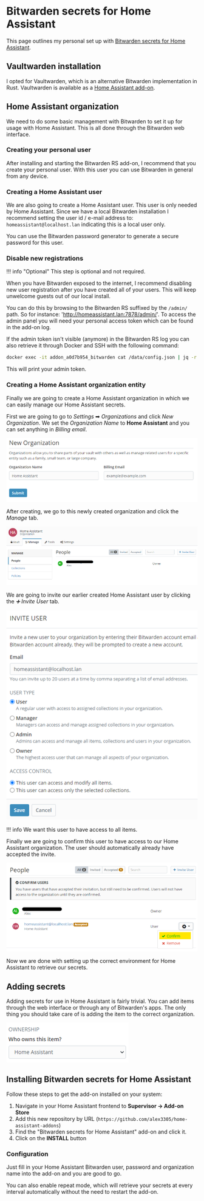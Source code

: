 # Bitwarden secrets for Home Assistant

This page outlines my personal set up with [Bitwarden secrets for Home Assistant](https://github.com/alex3305/home-assistant-addons/blob/master/bitwarden-secrets/README.md).

## Vaultwarden installation

I opted for Vaultwarden, which is an alternative Bitwarden implementation in Rust. Vaultwarden is available as a [Home Assistant add-on](https://github.com/hassio-addons/addon-bitwarden).

## Home Assistant organization

We need to do some basic management with Bitwarden to set it up for usage with Home Assistant. This is all done through the Bitwarden web interface.

### Creating your personal user

After installing and starting the Bitwarden RS add-on, I recommend that you create your personal user. With this user you can use Bitwarden in general from any device.

### Creating a Home Assistant user

We are also going to create a Home Assistant user. This user is only needed by Home Assistant. Since we have a local Bitwarden installation I recommend setting the user id / e-mail address to: `homeassistant@localhost.lan` indicating this is a local user only.

You can use the Bitwarden password generator to generate a secure password for this user.

### Disable new registrations

!!! info "Optional"
    This step is optional and not required.

When you have Bitwarden exposed to the internet, I recommend disabling new user registration after you have created all of your users. This will keep unwelcome guests out of our local install.

You can do this by browsing to the Bitwarden RS suffixed by the `/admin/` path. So for instance: 'http://homeassistant.lan:7878/admin/'. To access the admin panel you will need your personal access token which can be found in the add-on log.

If the admin token isn't visible (anymore) in the Bitwarden RS log you can also retrieve it through Docker and SSH with the following command:

```bash
docker exec -it addon_a0d7b954_bitwarden cat /data/config.json | jq -r '.admin_token'
```

This will print your admin token.

### Creating a Home Assistant organization entity

Finally we are going to create a Home Assistant organization in which we can easily manage our Home Assistant secrets. 

First we are going to go to *Settings* ➡ *Organizations* and click *New Organization*. We set the *Organization Name* to **Home Assistant** and you can set anything in *Billing email*.

![New organization](images/bitwarden-new-organization.png)

After creating, we go to this newly created organization and click the *Manage* tab.

![Manage organization](images/bitwarden-manage-organization.png)

We are going to invite our earlier created Home Assistant user by clicking the *➕ Invite User* tab.

![Invite local user](images/bitwarden-invite-user.png)

!!! info
    We want this user to have access to all items.

Finally we are going to confirm this user to have access to our Home Assistant organization. The user should automatically already have accepted the invite.

![Confirm user](images/bitwarden-confirm-user.png)

Now we are done with setting up the correct environment for Home Assistant to retrieve our secrets.

## Adding secrets

Adding secrets for use in Home Assistant is fairly trivial. You can add items through the web interface or through any of Bitwarden's apps. The only thing you should take care of is adding the item to the correct organization.

![Bitwarden organization](images/bitwarden-organization-item.png)

## Installing Bitwarden secrets for Home Assistant

Follow these steps to get the add-on installed on your system:

1. Navigate in your Home Assistant frontend to __Supervisor -> Add-on Store__
2. Add this new repository by URL (`https://github.com/alex3305/home-assistant-addons`)
3. Find the "Bitwarden secrets for Home Assistant" add-on and click it.
4. Click on the **INSTALL** button

### Configuration

Just fill in your Home Assistant Bitwarden user, password and organization name into the add-on and you are good to go.

You can also enable repeat mode, which will retrieve your secrets at every interval automatically without the need to restart the add-on.